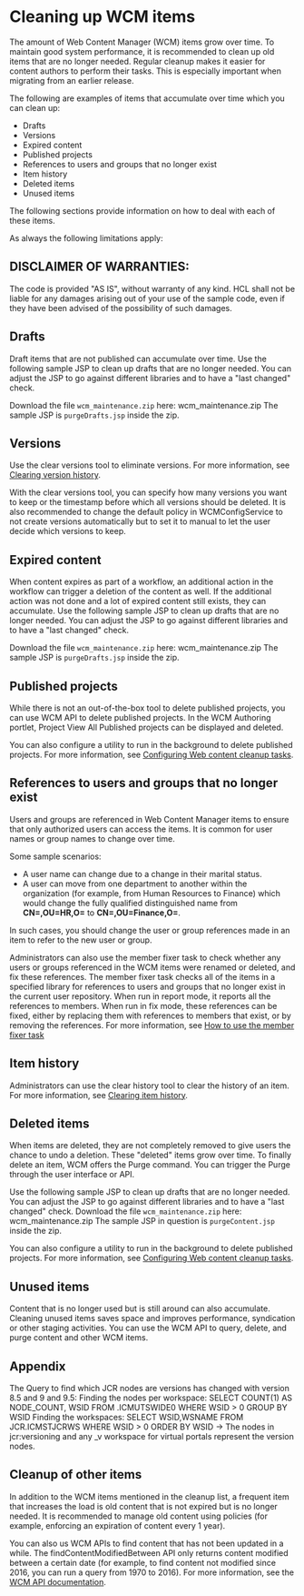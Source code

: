 # Cleaning up WCM items

The amount of Web Content Manager (WCM) items grow over time. To maintain good system performance, it is recommended to clean up old items that are no longer needed. Regular cleanup makes it easier for content authors to perform their tasks. This is especially important when migrating from an earlier release.

The following are examples of items that accumulate over time which you can clean up:

- Drafts
- Versions
- Expired content
- Published projects
- References to users and groups that no longer exist 
- Item history
- Deleted items
- Unused items

The following sections provide information on how to deal with each of these items.

As always the following limitations apply:

DISCLAIMER OF WARRANTIES:
-------------------------
The code is provided "AS IS", without warranty of any kind. HCL shall
not be liable for any damages arising out of your use of the sample code, even if they have been advised of the possibility of such damages.

## Drafts

Draft items that are not published can accumulate over time. Use the following sample JSP to clean up drafts that are no longer needed. You can adjust the JSP to go against different libraries and to have a "last changed" check.

Download the file `wcm_maintenance.zip` here: wcm_maintenance.zip The sample JSP is `purgeDrafts.jsp` inside the zip.

## Versions

Use the clear versions tool to eliminate versions. For more information, see [Clearing version history](../manage_content/wcm_configuration/wcm_adm_tools/wcm_admin_clear_versions.md).

With the clear versions tool, you can specify how many versions you want to keep or the timestamp before which all versions should be deleted. It is also recommended to change the default policy in WCMConfigService to not create versions automatically but to set it to manual to let the user decide which versions to keep.

## Expired content

When content expires as part of a workflow, an additional action in the workflow can trigger a deletion of the content as well. If the additional action was not done and a lot of expired content still exists, they can accumulate. Use the following sample JSP to clean up drafts that are no longer needed. You can adjust the JSP to go against different libraries and to have a "last changed" check.

Download the file `wcm_maintenance.zip` here: wcm_maintenance.zip The sample JSP is `purgeDrafts.jsp` inside the zip.

## Published projects

While there is not an out-of-the-box tool to delete published projects, you can use WCM API to delete published projects. In the WCM Authoring portlet, Project View All Published projects can be displayed and deleted.

You can also configure a utility to run in the background to delete published projects. For more information, see [Configuring Web content cleanup tasks](../manage_content/wcm_configuration/wcm_adm_tools/wcm_config_clean_tasks.md).

## References to users and groups that no longer exist

Users and groups are referenced in Web Content Manager items to ensure that only authorized users can access the items. It is common for user names or group names to change over time.

Some sample scenarios:

- A user name can change due to a change in their marital status.
- A user can move from one department to another within the organization (for example, from Human Resources to Finance) which would change the fully qualified distinguished name from **CN=<firstname lastname>,OU=HR,O=<companyname>** to **CN=<firstname lastname>,OU=Finance,O=<companyname>**.

In such cases, you should change the user or group references made in an item to refer to the new user or group.

Administrators can also use the member fixer task to check whether any users or groups referenced in the WCM items were renamed or deleted, and fix these references. The member fixer task checks all of the items in a specified library for references to users and groups that no longer exist in the current user repository. When run in report mode, it reports all the references to members. When run in fix mode, these references can be fixed, either by replacing them with references to members that exist, or by removing the references. For more information, see [How to use the member fixer task](../manage_content/wcm_configuration/wcm_adm_tools/wcm_member_fixer/wcm_admin_member-fixer.md)

## Item history

Administrators can use the clear history tool to clear the history of an item. For more information, see [Clearing item history](../manage_content/wcm_configuration/wcm_adm_tools/wcm_admin_clear_history.md).

## Deleted items

When items are deleted, they are not completely removed to give users the chance to undo a deletion. These "deleted" items grow over time. To finally delete an item, WCM offers the Purge command. You can trigger the Purge through the user interface or API.

Use the following sample JSP to clean up drafts that are no longer needed. You can adjust the JSP to go against different libraries and to have a "last changed" check. Download the file `wcm_maintenance.zip` here: wcm_maintenance.zip The sample JSP in question is `purgeContent.jsp` inside the zip.

You can also configure a utility to run in the background to delete published projects. For more information, see [Configuring Web content cleanup tasks](../manage_content/wcm_configuration/wcm_adm_tools/wcm_config_clean_tasks.md).

## Unused items

Content that is no longer used but is still around can also accumulate. Cleaning unused items saves space and improves performance, syndication or other staging activities. You can use the WCM API to query, delete, and purge content and other WCM items.

## Appendix

The Query to find which JCR nodes are versions has changed with version 8.5 and 9 and 9.5:
Finding the nodes per workspace:
SELECT COUNT(1) AS NODE_COUNT, WSID FROM <schema>.ICMUTSWIDE0 WHERE WSID > 0 GROUP BY WSID
Finding the workspaces:
SELECT WSID,WSNAME FROM JCR.ICMSTJCRWS WHERE WSID > 0 ORDER BY WSID
-> The nodes in jcr:versioning and any _v workspace for virtual portals represent the version nodes.

## Cleanup of other items

In addition to the WCM items mentioned in the cleanup list, a frequent item that increases the load is old content that is not expired but is no longer needed. It is recommended to manage old content using policies (for example, enforcing an expiration of content every 1 year).

You can also us WCM APIs to find content that has not been updated in a while. The findContentModifiedBetween API only returns content modified between a certain date (for example, to find content not modified since 2016, you can run a query from 1970 to 2016). For more information, see the [WCM API documentation](https://help.hcl-software.com/digital-experience/8.5/dev/javadoc/vrm/850/api_docs/com/ibm/workplace/wcm/api/Workspace.html#findContentModifiedBetween(java.util.Date,%20java.util.Date)).